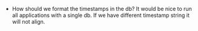   * How should we format the timestamps in the db? It would be nice to run all applications with a single db. If we have different timestamp string it will not align. 